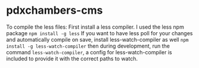 # pdxchambers-cms
To compile the less files:
First install a less compiler. I used the less npm package `npm install -g less`
If you want to have less poll for your changes and automatically compile on save, install less-watch-compiler as well `npm install -g less-watch-compiler`
then during development, run the command `less-watch-compiler`, a config for less-watch-compiler is included to provide it with the correct paths to watch.